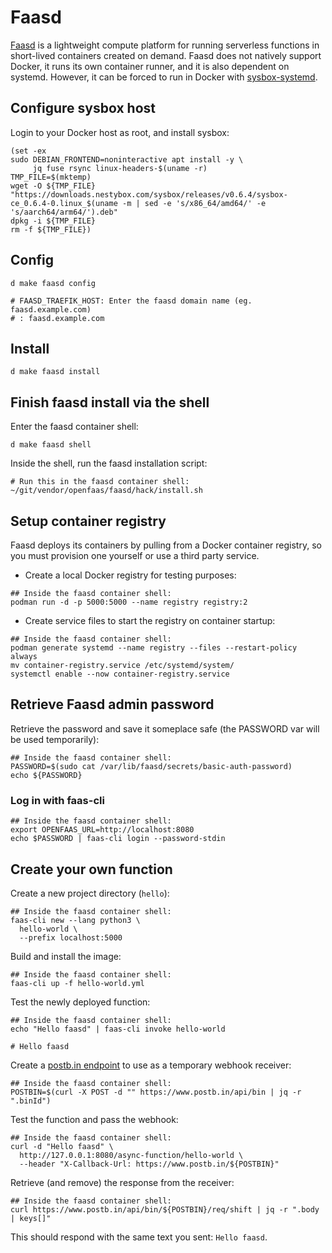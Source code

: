 # Faasd

[Faasd](https://github.com/openfaas/faasd) is a lightweight compute
platform for running serverless functions in short-lived containers
created on demand. Faasd does not natively support Docker, it runs its
own container runner, and it is also dependent on systemd. However, it
can be forced to run in Docker with
[sysbox-systemd](../sysbox-systemd).

## Configure sysbox host

Login to your Docker host as root, and install sysbox:

```
(set -ex
sudo DEBIAN_FRONTEND=noninteractive apt install -y \
     jq fuse rsync linux-headers-$(uname -r)
TMP_FILE=$(mktemp)
wget -O ${TMP_FILE} "https://downloads.nestybox.com/sysbox/releases/v0.6.4/sysbox-ce_0.6.4-0.linux_$(uname -m | sed -e 's/x86_64/amd64/' -e 's/aarch64/arm64/').deb"
dpkg -i ${TMP_FILE}
rm -f ${TMP_FILE})
```

## Config

```
d make faasd config
```

```stdout
# FAASD_TRAEFIK_HOST: Enter the faasd domain name (eg. faasd.example.com)
# : faasd.example.com
```

## Install

```
d make faasd install
```

## Finish faasd install via the shell

Enter the faasd container shell:

```
d make faasd shell
```

Inside the shell, run the faasd installation script:

```
# Run this in the faasd container shell:
~/git/vendor/openfaas/faasd/hack/install.sh 
```

## Setup container registry

Faasd deploys its containers by pulling from a Docker container
registry, so you must provision one yourself or use a third party
service.

 * Create a local Docker registry for testing purposes:
 
```
## Inside the faasd container shell:
podman run -d -p 5000:5000 --name registry registry:2
```

 * Create service files to start the registry on container startup:
 
```
## Inside the faasd container shell:
podman generate systemd --name registry --files --restart-policy always
mv container-registry.service /etc/systemd/system/
systemctl enable --now container-registry.service
```

## Retrieve Faasd admin password
   
Retrieve the password and save it someplace safe (the PASSWORD var
will be used temporarily):

```
## Inside the faasd container shell:
PASSWORD=$(sudo cat /var/lib/faasd/secrets/basic-auth-password)
echo ${PASSWORD}
```

### Log in with faas-cli

```
## Inside the faasd container shell:
export OPENFAAS_URL=http://localhost:8080
echo $PASSWORD | faas-cli login --password-stdin
```

## Create your own function

Create a new project directory (`hello`):

```
## Inside the faasd container shell:
faas-cli new --lang python3 \
  hello-world \
  --prefix localhost:5000
```

Build and install the image:

```
## Inside the faasd container shell:
faas-cli up -f hello-world.yml
```

Test the newly deployed function:

```
## Inside the faasd container shell:
echo "Hello faasd" | faas-cli invoke hello-world

# Hello faasd
```

Create a [postb.in endpoint](https://www.postb.in) to use as a
temporary webhook receiver:

```
## Inside the faasd container shell:
POSTBIN=$(curl -X POST -d "" https://www.postb.in/api/bin | jq -r ".binId")
```

Test the function and pass the webhook:

```
## Inside the faasd container shell:
curl -d "Hello faasd" \
  http://127.0.0.1:8080/async-function/hello-world \
  --header "X-Callback-Url: https://www.postb.in/${POSTBIN}" 
```

Retrieve (and remove) the response from the receiver:

```
## Inside the faasd container shell:
curl https://www.postb.in/api/bin/${POSTBIN}/req/shift | jq -r ".body | keys[]"
```

This should respond with the same text you sent: `Hello faasd`.

